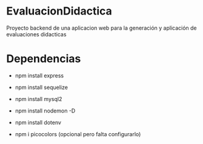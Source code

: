 # EvaluacionDidactica
Proyecto backend de una aplicacion web  para la generación y aplicación de evaluaciones didacticas

# Dependencias
- npm install express

- npm install sequelize

- npm install mysql2

- npm install nodemon -D

- npm install dotenv

- npm i picocolors (opcional pero falta configurarlo)
